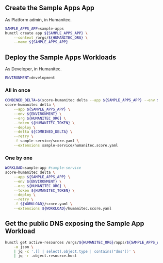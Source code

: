 ## Create the Sample Apps App

As Platform admin, in Humanitec.

```bash
SAMPLE_APPS_APP=sample-apps
humctl create app ${SAMPLE_APPS_APP} \
	--context /orgs/${HUMANITEC_ORG} \
	--name ${SAMPLE_APPS_APP}
```

## Deploy the Sample Apps Workloads

As Developer, in Humanitec.

```bash
ENVIRONMENT=development
```

### All in once

```bash
COMBINED_DELTA=$(score-humanitec delta --app ${SAMPLE_APPS_APP} --env ${ENVIRONMENT} --org ${HUMANITEC_ORG} --token ${HUMANITEC_TOKEN} --retry -f sample-app/score.yaml --extensions sample-app/humanitec.score.yaml | jq -r .id)
score-humanitec delta \
	--app ${SAMPLE_APPS_APP} \
	--env ${ENVIRONMENT} \
	--org ${HUMANITEC_ORG} \
	--token ${HUMANITEC_TOKEN} \
	--deploy \
	--delta ${COMBINED_DELTA} \
	--retry \
	-f sample-service/score.yaml \
	--extensions sample-service/humanitec.score.yaml
```

### One by one

```bash
WORKLOAD=sample-app #sample-service
score-humanitec delta \
	--app ${SAMPLE_APPS_APP} \
	--env ${ENVIRONMENT} \
	--org ${HUMANITEC_ORG} \
	--token ${HUMANITEC_TOKEN} \
	--deploy \
	--retry \
	-f ${WORKLOAD}/score.yaml \
	--extensions ${WORKLOAD}/humanitec.score.yaml
```

## Get the public DNS exposing the Sample App Workload

```bash
humctl get active-resources /orgs/${HUMANITEC_ORG}/apps/${SAMPLE_APPS_APP}/envs/${ENVIRONMENT}/resources \
	-o json \
	| jq -c '.[] | select(.object.type | contains("dns"))' \
	| jq -r .object.resource.host
```